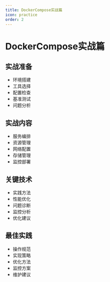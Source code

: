 ```yaml
---
title: DockerCompose实战篇
icon: practice
order: 2
---
```


# DockerCompose实战篇

## 实战准备
- 环境搭建
- 工具选择
- 配置检查
- 基准测试
- 问题分析

## 实战内容
- 服务编排
- 资源管理
- 网络配置
- 存储管理
- 监控部署

## 关键技术
- 实践方法
- 性能优化
- 问题诊断
- 监控分析
- 优化建议

## 最佳实践
- 操作规范
- 实现策略
- 优化方法
- 监控方案
- 维护建议
